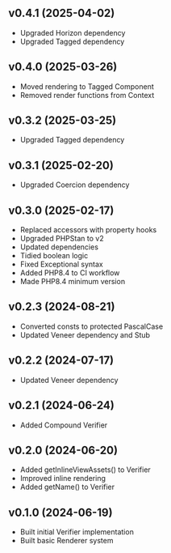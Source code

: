 ## v0.4.1 (2025-04-02)
* Upgraded Horizon dependency
* Upgraded Tagged dependency

## v0.4.0 (2025-03-26)
* Moved rendering to Tagged Component
* Removed render functions from Context

## v0.3.2 (2025-03-25)
* Upgraded Tagged dependency

## v0.3.1 (2025-02-20)
* Upgraded Coercion dependency

## v0.3.0 (2025-02-17)
* Replaced accessors with property hooks
* Upgraded PHPStan to v2
* Updated dependencies
* Tidied boolean logic
* Fixed Exceptional syntax
* Added PHP8.4 to CI workflow
* Made PHP8.4 minimum version

## v0.2.3 (2024-08-21)
* Converted consts to protected PascalCase
* Updated Veneer dependency and Stub

## v0.2.2 (2024-07-17)
* Updated Veneer dependency

## v0.2.1 (2024-06-24)
* Added Compound Verifier

## v0.2.0 (2024-06-20)
* Added getInlineViewAssets() to Verifier
* Improved inline rendering
* Added getName() to Verifier

## v0.1.0 (2024-06-19)
* Built initial Verifier implementation
* Built basic Renderer system
